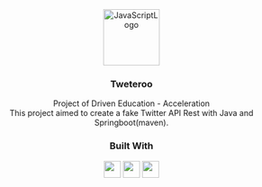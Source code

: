 <div align="center">
  <a href="https://github.com/pipas2309/projeto21-singmeasong">
    <img src="https://www.maschavandeweer.nl/wp-content/uploads/2020/09/Twitter_Pixabay_640-289x300.png" alt="JavaScriptLogo" width="100">
  </a>

  <h3 align="center">Tweteroo</h3>
  <div align="center">
    Project of Driven Education - Acceleration
    <br />
  </div>
  <div align="center">
    This project aimed to create a fake Twitter API Rest with Java and Springboot(maven).
    <br />
  </div>
</div>

<div align="center">
  <h3>Built With</h3>

  <img src="https://img.shields.io/badge/Java-ED8B00?style=for-the-badge&logo=java&logoColor=white" height="30px"/>
  <img src="https://img.shields.io/badge/Spring-6DB33F?style=for-the-badge&logo=spring&logoColor=white" height="30px" />
  <img src="https://img.shields.io/badge/PostgreSQL-316192?style=for-the-badge&logo=postgresql&logoColor=white" height="30px" />
  

  <!-- Badges source: https://dev.to/envoy_/150-badges-for-github-pnk -->
</div>

<!-- Table of Contents -->